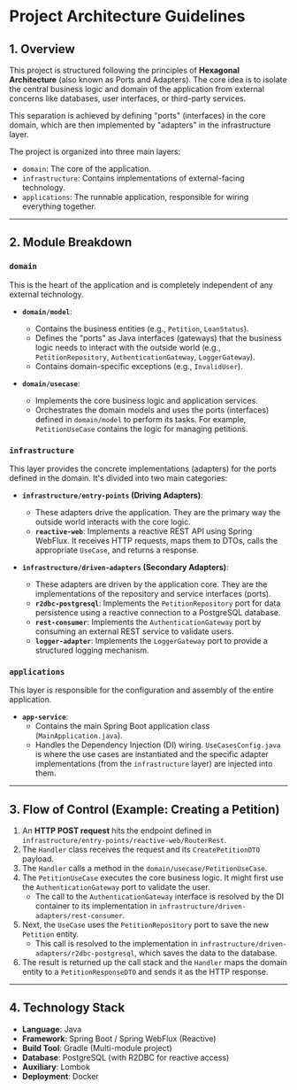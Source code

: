 # Project Architecture Guidelines

## 1. Overview

This project is structured following the principles of **Hexagonal Architecture** (also known as Ports and Adapters). The core idea is to isolate the central business logic and domain of the application from external concerns like databases, user interfaces, or third-party services.

This separation is achieved by defining "ports" (interfaces) in the core domain, which are then implemented by "adapters" in the infrastructure layer.

The project is organized into three main layers:
- `domain`: The core of the application.
- `infrastructure`: Contains implementations of external-facing technology.
- `applications`: The runnable application, responsible for wiring everything together.

---

## 2. Module Breakdown

### `domain`
This is the heart of the application and is completely independent of any external technology.

- **`domain/model`**:
    - Contains the business entities (e.g., `Petition`, `LoanStatus`).
    - Defines the "ports" as Java interfaces (gateways) that the business logic needs to interact with the outside world (e.g., `PetitionRepository`, `AuthenticationGateway`, `LoggerGateway`).
    - Contains domain-specific exceptions (e.g., `InvalidUser`).

- **`domain/usecase`**:
    - Implements the core business logic and application services.
    - Orchestrates the domain models and uses the ports (interfaces) defined in `domain/model` to perform its tasks. For example, `PetitionUseCase` contains the logic for managing petitions.

### `infrastructure`
This layer provides the concrete implementations (adapters) for the ports defined in the domain. It's divided into two main categories:

- **`infrastructure/entry-points` (Driving Adapters)**:
    - These adapters drive the application. They are the primary way the outside world interacts with the core logic.
    - **`reactive-web`**: Implements a reactive REST API using Spring WebFlux. It receives HTTP requests, maps them to DTOs, calls the appropriate `UseCase`, and returns a response.

- **`infrastructure/driven-adapters` (Secondary Adapters)**:
    - These adapters are driven by the application core. They are the implementations of the repository and service interfaces (ports).
    - **`r2dbc-postgresql`**: Implements the `PetitionRepository` port for data persistence using a reactive connection to a PostgreSQL database.
    - **`rest-consumer`**: Implements the `AuthenticationGateway` port by consuming an external REST service to validate users.
    - **`logger-adapter`**: Implements the `LoggerGateway` port to provide a structured logging mechanism.

### `applications`
This layer is responsible for the configuration and assembly of the entire application.

- **`app-service`**:
    - Contains the main Spring Boot application class (`MainApplication.java`).
    - Handles the Dependency Injection (DI) wiring. `UseCasesConfig.java` is where the use cases are instantiated and the specific adapter implementations (from the `infrastructure` layer) are injected into them.

---

## 3. Flow of Control (Example: Creating a Petition)

1.  An **HTTP POST request** hits the endpoint defined in `infrastructure/entry-points/reactive-web/RouterRest`.
2.  The `Handler` class receives the request and its `CreatePetitionDTO` payload.
3.  The `Handler` calls a method in the `domain/usecase/PetitionUseCase`.
4.  The `PetitionUseCase` executes the core business logic. It might first use the `AuthenticationGateway` port to validate the user.
    - The call to the `AuthenticationGateway` interface is resolved by the DI container to its implementation in `infrastructure/driven-adapters/rest-consumer`.
5.  Next, the `UseCase` uses the `PetitionRepository` port to save the new `Petition` entity.
    - This call is resolved to the implementation in `infrastructure/driven-adapters/r2dbc-postgresql`, which saves the data to the database.
6.  The result is returned up the call stack and the `Handler` maps the domain entity to a `PetitionResponseDTO` and sends it as the HTTP response.

---

## 4. Technology Stack

- **Language**: Java
- **Framework**: Spring Boot / Spring WebFlux (Reactive)
- **Build Tool**: Gradle (Multi-module project)
- **Database**: PostgreSQL (with R2DBC for reactive access)
- **Auxiliary**: Lombok
- **Deployment**: Docker
